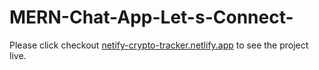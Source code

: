 # MERN-Chat-App-Let-s-Connect-

Please click checkout [netify-crypto-tracker.netlify.app](https://lets-connect-609751.netlify.app) to see the project live.
